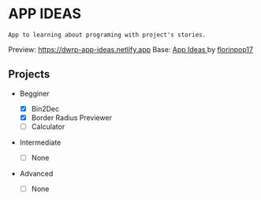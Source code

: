 # APP IDEAS

    App to learning about programing with project's stories.
    
Preview: https://dwrp-app-ideas.netlify.app
Base: <a href="https://github.com/florinpop17/app-ideas"> App Ideas </a> by <a href="https://github.com/florinpop17"> florinpop17 </a>


## Projects

- Begginer

    - [X] Bin2Dec
    - [X] Border Radius Previewer
    - [ ] Calculator
    
- Intermediate

    - [ ] None

- Advanced

    - [ ] None
